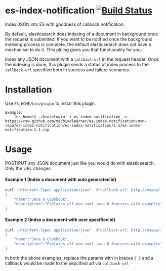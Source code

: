 es-index-notification [![Build Status](https://travis-ci.org/machinelearner/es-index-notification.png?branch=master)](https://travis-ci.org/machinelearner/es-index-notification)
=====================

Index JSON into ES with goodness of callback notification.

By default, elasticsearch does indexing of a document in background once the request is submitted. If you want to be notified once the background indexing process is complete, the default elasticsearch does not have a mechanism to do it. This pluing gives you that functionality for you.

Index any JSON document with a `callbacl-url` in the request header. Once the indexing is done, this plugin sends a status of index process to the `callback-url` specified both in success and failure scenarios.


Installation
=====================

Use `ES_HOME/bin/plugin` to install this plugin.

```
Example:
    (es_home)$ ./bin/plugin -i es-index-notification -u https://raw.github.com/machinelearner/es-index-notification/mvn-repo/es-index-notification/es-index-notification/1.1/es-index-notification-1.1.zip
```

Usage
======

POST/PUT any JSON document just like you would do with elasticsearch. Only the URL changes.

#### Example 1 (Index a document with auto generated id)

```bash
curl -H"Content-Type: application/json" -H"callback-url: http://myapp/index/notification" -XPOST http://host:port/es-index-notification/{index}/{type} -d'
{
    "name":"Java 8 Cookbook",
    "description":"Explains all new cool java 8 features with examples"
}
```



#### Example 2 (Index a document with user specified id)

```bash
curl -H"Content-Type: application/json" -H"callback-url: http://myapp/index/notification" -XPUT http://host:port/es-index-notification/{index}/{type}/{id} -d'
{
    "name":"Java 8 Cookbook",
    "description":"Explains all new cool java 8 features with examples"
}
```
    
In both the above examples, replace the params with in braces `{ }` and a callback would be made to the sepcified url via `callback-url`

